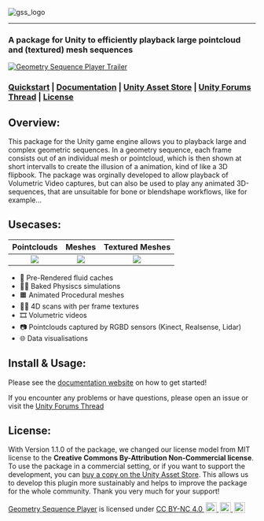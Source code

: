 ![gss_logo](https://github.com/user-attachments/assets/d368380c-f32a-46a7-bba1-fd878da432ae)

---

### A package for Unity to efficiently playback large pointcloud and (textured) mesh sequences

[![Geometry Sequence Player Trailer](https://github.com/user-attachments/assets/49611aea-bf4d-442f-918e-5e82c3ca41ea)](https://www.youtube.com/watch?v=5HA_HwtjIu0)


### [Quickstart](https://buildingvolumes.github.io/Unity_Geometry_Sequence_Player/docs/quickstart/quick-start/) | [Documentation](https://buildingvolumes.github.io/Unity_Geometry_Sequence_Player/) | [Unity Asset Store](https://u3d.as/3suF) | [Unity Forums Thread](https://discussions.unity.com/t/released-geometry-sequence-player/921802) | [License](#license) 

## Overview:

This package for the Unity game engine allows you to playback large and complex geometric sequences. In a geometry sequence, each frame consists out of an individual mesh or pointcloud, which is then shown at short intervalls to create the illusion of a animation, kind of like a 3D flipbook. The package was orginally developed to allow playback of Volumetric Video captures, but can also be used to play any animated 3D-sequences, that are unsuitable for bone or blendshape workflows, like for example...

## Usecases:

Pointclouds                |  Meshes                  | Textured Meshes  
:-------------------------:|:-------------------------:|:-------------------------:
![](https://github.com/user-attachments/assets/c2bcbd1d-a257-4c83-b020-54709dc75ba2)  |  ![](https://github.com/user-attachments/assets/fc6293ff-12d5-4a01-9e5b-32949e379b54)   |  ![](https://github.com/user-attachments/assets/944992ae-b5a5-4734-bed7-aff7098eafc3)


 
- 🌊 Pre-Rendered fluid caches
- ⛓️‍💥 Baked Physiscs simulations
- 🟧 Animated Procedural meshes
- 🙋‍♀️ 4D scans with per frame textures
- 🎞️ Volumetric videos
- 📷 Pointclouds captured by RGBD sensors (Kinect, Realsense, Lidar)
- 🌐 Data visualisations


## Install & Usage:

Please see the [documentation website](https://buildingvolumes.github.io/Unity_Geometry_Sequence_Player/docs/quickstart/quick-start/) on how to get started!

If you encounter any problems or have questions, please open an issue or visit the [Unity Forums Thread](https://forum.unity.com/threads/released-geometry-sequence-streaming.1453765/)

## License:

With Version 1.1.0 of the package, we changed our license model from MIT license to the **Creative Commons By-Attribution Non-Commercial license**. To use the package in a commercial setting, or if you want to support the development, you can [buy a copy on the Unity Asset Store](https://u3d.as/3suF). This allows us to develop this plugin more sustainably and helps to improve the package for the whole community. Thank you very much for your support!

 <p xmlns:cc="http://creativecommons.org/ns#" xmlns:dct="http://purl.org/dc/terms/"><a property="dct:title" rel="cc:attributionURL" href="https://github.com/BuildingVolumes/Unity_Geometry_Sequence_Player">Geometry Sequence Player</a> is licensed under <a href="https://creativecommons.org/licenses/by-nc/4.0/?ref=chooser-v1" target="_blank" rel="license noopener noreferrer" style="display:inline-block;">CC BY-NC 4.0 <img style="height:22px!important;margin-left:3px;vertical-align:text-bottom;" src="https://mirrors.creativecommons.org/presskit/icons/cc.svg?ref=chooser-v1" alt=""> <img style="height:22px!important;margin-left:3px;vertical-align:text-bottom;" src="https://mirrors.creativecommons.org/presskit/icons/by.svg?ref=chooser-v1" alt=""> <img style="height:22px!important;margin-left:3px;vertical-align:text-bottom;" src="https://mirrors.creativecommons.org/presskit/icons/nc.svg?ref=chooser-v1" alt=""></a></p> 
